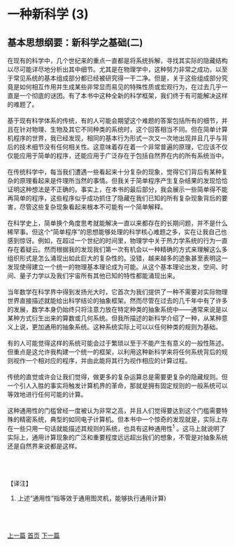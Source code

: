 # 一种新科学 (3)
## 基本思想纲要：新科学之基础(二)
在现有的科学中，几个世纪来的重点一直都是将系统拆解，寻找其实际的隐藏结构以尽可能详尽地分析出其中细节。尤其是在物理学中，这种努力非常之成功，以至于常见系统的基本组成部分都已经被研究得一干二净。但是，关于这些组成部分究竟是如何相互作用并生成某些非常显而易见的特殊性质或宏观行为，在过去几乎一直是一个彻底的谜团。有了本书中这种全新的科学框架，我们终于有可能解决这样的难题了。
<br><br>
基于现有科学体系的传统，有的人可能会期望这个难题的答案包括所有的细节，并且在针对物理、生物及其它不同种类的系统时，这个回答相当不同。但在简单计算机程序的世界，我已经发现，相同的基本行为形式一次又一次地出现并且几乎与背后的技术细节没有任何相关性。这意味着存在着一个非常普遍的原理，它应该不仅仅能应用于简单的程序，还能应用于广泛存在于包括自然界在内的所有系统当中。
<br><br>
在传统科学中，每当我们遭遇一些看起来十分复杂的现象，觉得它们背后有某种复杂的原理看起来是件理所当然的事情。但我关于简单程序产生复杂结果的发现恰恰证明这种想法是不正确的。事实上，在本书的最后部分，我会展示一些简单得不能再简单的程序，这些程序似乎成功抓住了隐藏在我们已知的所有复杂现象背后的要害，尽管这些复杂现象看起来根本不可能有一个简单解释。
<br><br>
在科学史上，简单换个角度思考就能解决一直以来都存在的长期问题，并不是什么稀罕事。但这个“简单程序”的思想能够处理的科学核心难题之多，实在让我自己也感到惊讶。例如，在超过一个世纪的时间里，物理学中关于热力学系统的行为一直存在着疑云。然而根据我的发现我们第一次有机会以一种精确的方式来理解这么多组织形式是怎么涌现出如此巨大的复杂性的。没错，越来越多的迹象甚至表明这一发现使得建立一个统一的物理基本理论成为可能。从这个基本理论出发，空间、时间、量子力学以及我们宇宙所有其他已知的特性都能涌现出来。
<br><br>
当年数学在科学界中得到发扬光大时，它首次为我们提供了一种不需要对实际物理世界直接描述就能给出科学结论的抽象框架。然而尽管在过去的几千年中有了许多的发展，数学本身仍始终只将注意力放在特定种类的抽象系统中——通常来说是以某种方式衍生出来的算数或几何系统。但我所描述的新科学介绍了一种，从某种意义上说，更加通用的抽象系统。这种系统实际上可以以任何种类的规则为基础。
<br><br>
有的人可能觉得这样的系统可能会过于繁琐以至于不能产生有意义的一般性陈述。但重点是这允许我构建一个统一的框架，以利用这种新科学来将任何系统背后的规则视作一个相对应的程序，并由此能将其行为视作相应的计算过程。
<br><br>
传统的直觉或许会让我们觉得，做更多的复杂运算总是需要更复杂的隐藏规则。但一个引人入胜的事实将触发计算机界的革命，那就是拥有固定规则的一般系统可以等效地进行任何可能的计算。
<br><br>
这种通用性的门槛曾经一度被认为非常之高，并且人们觉得要达到这个门槛需要特殊的精密系统，典型的如同电子计算机。但本书中一个惊奇的发现就是，实际上存在一些只用一句话就能描述其规则的系统，也具有这种通用性<sup>1</sup> 。这马上就说明了实际上，通用计算现象的广泛和重要程度远远超出我们的想象，不管是对抽象系统还是自然界来说都是这样。
<br><br><br><br>

【译注】  
1. 上述“通用性”指等效于通用图灵机，能够执行通用计算)

<br><br><br>
<a style="text-align: left" href=./0001.md>上一篇</a>
<a style="text-align: center" href=../../index.md>首页</a>
<a style="text-align: right" href=./0002.md>下一篇</a>